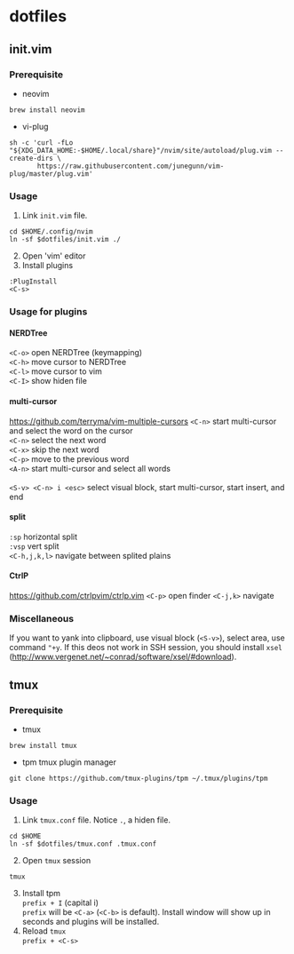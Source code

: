 # dotfiles
## init.vim
### Prerequisite
- neovim
```shell
brew install neovim
```
- vi-plug
```shell
sh -c 'curl -fLo "${XDG_DATA_HOME:-$HOME/.local/share}"/nvim/site/autoload/plug.vim --create-dirs \
       https://raw.githubusercontent.com/junegunn/vim-plug/master/plug.vim'
```
### Usage
1. Link `init.vim` file.
```shell
cd $HOME/.config/nvim
ln -sf $dotfiles/init.vim ./
```
2. Open 'vim' editor
3. Install plugins
```vim
:PlugInstall
<C-s>
```

### Usage for plugins
#### NERDTree
`<C-o>`  open NERDTree (keymapping) \
`<C-h>`  move cursor to NERDTree \
`<C-l>`  move cursor to vim \
`<C-I>`  show hiden file
#### multi-cursor
https://github.com/terryma/vim-multiple-cursors
`<C-n>`  start multi-cursor and select the word on the cursor \
`<C-n>`  select the next word \
`<C-x>`  skip the next word \
`<C-p>`  move to the previous word \
`<A-n>`  start multi-cursor and select all words \
 \
`<S-v> <C-n> i <esc>`  select visual block, start multi-cursor, start insert, and end
#### split
`:sp`    horizontal split \
`:vsp`   vert split \
`<C-h,j,k,l>` navigate between splited plains
#### CtrlP
https://github.com/ctrlpvim/ctrlp.vim
`<C-p>`   open finder
`<C-j,k>` navigate

### Miscellaneous
If you want to yank into clipboard, use visual block (`<S-v>`), select area, use command `"+y`. 
If this deos not work in SSH session, you should install `xsel` (http://www.vergenet.net/~conrad/software/xsel/#download).


## tmux
### Prerequisite
- tmux
```shell
brew install tmux
```
- tpm
tmux plugin manager
```shell
git clone https://github.com/tmux-plugins/tpm ~/.tmux/plugins/tpm
```
### Usage
1. Link `tmux.conf` file. Notice `.`, a hiden file.
```shell
cd $HOME
ln -sf $dotfiles/tmux.conf .tmux.conf
```
2. Open `tmux` session
```shell
tmux
```
3. Install tpm \
`prefix + I` (capital i) \
`prefix` will be `<C-a>` (`<C-b>` is default). Install window will show up in seconds and plugins will be installed.
4. Reload `tmux` \
`prefix + <C-s>`
